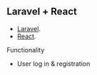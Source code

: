 ## Laravel + React

- [Laravel](https://laravel.com/).
- [React](https://react.dev/).

Functionality

- User log in & registration 
